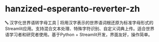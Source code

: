 # hanzized-esperanto-reverter-zh
🔤 汉字化世界语转字母工具 | 将用汉字表示的世界语词根还原为标准字母形式的Streamlit应用。支持混合文本处理、特殊字符识别、自定义词典上传。适合世界语学习者和研究者使用。基于Python + Streamlit开发，界面友好，操作简单。
